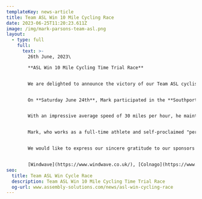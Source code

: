 ```yaml
---
templateKey: news-article
title: Team ASL Win 10 Mile Cycling Race
date: 2023-06-25T11:20:23.611Z
image: /img/mark-parsons-team-asl.png
layout:
  - type: full
    full:
      text: >-
        26th June, 2023\

        **A﻿SL Win 10 Mile Cycling Time Trial Race**


        We are delighted to announce the victory of our Team ASL cyclist, **Mark Parsons**.


        On **Saturday June 24th**, Mark participated in the **Southport 10 Mile TT Cycling Race** and emerged as the champion. 


        With an impressive average speed of 30 miles per hour, he maintained a commanding lead and finished with an impressive time of 20 minutes and 21 seconds. This remarkable achievement marks his first win of the season, showcasing his exceptional skills and dedication. 


        Mark, who works as a full-time athlete and self-proclaimed "personal trainer" at David Lloyd (Bolton), devotes his spare time during the day to rigorous training on the Wattbike in preparation for his upcoming races. 


        We would like to express our sincere gratitude to our sponsors for their unwavering support;


        [Windwave](https://www.windwave.co.uk/), [Colnago](https://www.colnago.com/) and [OTE](https://www.otesports.co.uk/).
seo:
  title: Team ASL Win Cycle Race
  description: Team ASL Win 10 Mile Cycling Time Trial Race
  og-url: www.assembly-solutions.com/news/asl-win-cycling-race
---
```


